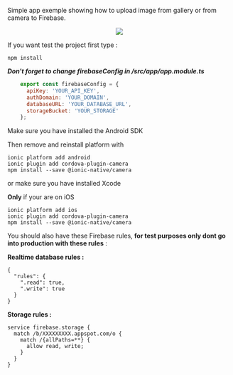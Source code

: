 Simple app exemple showing how to upload image from gallery or from camera to Firebase.

<p align="center">
  <img src="https://gifyu.com/images/AngularFire2-Ionic2-PictureUpload2.md.gif" />
</p>

If you want test the project first type :
```
npm install
```
***Don't forget to change firebaseConfig in /src/app/app.module.ts***
```javascript
    export const firebaseConfig = {
      apiKey: 'YOUR_API_KEY',
      authDomain: 'YOUR_DOMAIN',
      databaseURL: 'YOUR_DATABASE_URL',
      storageBucket: 'YOUR_STORAGE'
    };
```  
Make sure you have installed the Android SDK 

Then remove and reinstall platform with 
```
ionic platform add android
ionic plugin add cordova-plugin-camera
npm install --save @ionic-native/camera
```
or make sure you have installed Xcode

**Only** if your are on iOS
```
ionic platform add ios
ionic plugin add cordova-plugin-camera
npm install --save @ionic-native/camera
```

You should also have these Firebase rules, **for test purposes only dont go into production with these rules** :

**Realtime database rules :**

    {
      "rules": {
        ".read": true,
        ".write": true
      }
    }


**Storage rules :**

    service firebase.storage {
      match /b/XXXXXXXXX.appspot.com/o {
        match /{allPaths=**} {
          allow read, write;
        }
      }
    }
